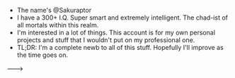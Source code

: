 - The name's @Sakuraptor
- I have a 300+ I.Q. Super smart and extremely intelligent. The chad-ist of all mortals within this realm.
- I'm interested in a lot of things. This account is for my own personal projects and stuff that I wouldn't put on my professional one.
- TL;DR: I'm a complete newb to all of this stuff. Hopefully I'll improve as the time goes on.

--->
